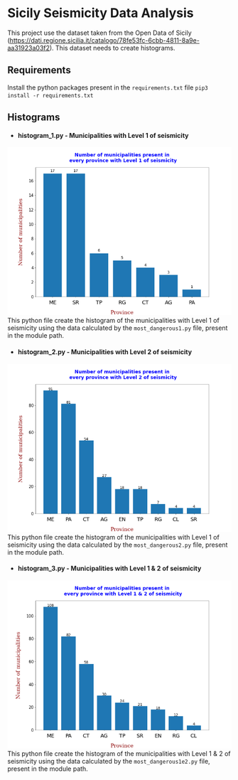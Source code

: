# Sicily Seismicity Data Analysis
This project use the dataset taken from the Open Data of Sicily (https://dati.regione.sicilia.it/catalogo/78fe53fc-6cbb-4811-8a9e-aa31923a03f2). This dataset needs to create histograms.

## Requirements
Install the python packages present in the `requirements.txt` file
`pip3 install -r requirements.txt`

## Histograms
- #### histogram_1.py - Municipalities with Level 1 of seismicity
![](https://raw.githubusercontent.com/Gangelo99/Sismicita-Sicilia/main/histograms/histogram_1.png)
This python file create the histogram of the municipalities with Level 1 of seismicity using the data calculated by the `most_dangerous1.py` file, present in the module path. 

- #### histogram_2.py - Municipalities with Level 2 of seismicity
![](https://raw.githubusercontent.com/Gangelo99/Sismicita-Sicilia/main/histograms/histogram_2.png)
This python file create the histogram of the municipalities with Level 1 of seismicity using the data calculated by the `most_dangerous2.py` file, present in the module path. 

- #### histogram_3.py - Municipalities with Level 1 & 2 of seismicity
![](https://raw.githubusercontent.com/Gangelo99/Sismicita-Sicilia/main/histograms/histogram_3.png)
This python file create the histogram of the municipalities with Level 1 & 2 of seismicity using the data calculated by the `most_dangerous1e2.py` file, present in the module path. 
